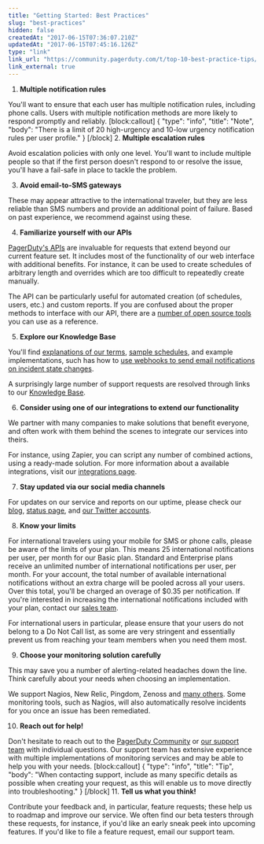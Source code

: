 ```yaml
---
title: "Getting Started: Best Practices"
slug: "best-practices"
hidden: false
createdAt: "2017-06-15T07:36:07.210Z"
updatedAt: "2017-06-15T07:45:16.126Z"
type: "link"
link_url: "https://community.pagerduty.com/t/top-10-best-practice-tips/294"
link_external: true
---
```

1. **Multiple notification rules**

You'll want to ensure that each user has multiple notification rules, including phone calls. Users with multiple notification methods are more likely to respond promptly and reliably.
[block:callout]
{
  "type": "info",
  "title": "Note",
  "body": "There is a limit of 20 high-urgency and 10-low urgency notification rules per user profile."
}
[/block]
2. **Multiple escalation rules**

Avoid escalation policies with only one level. You'll want to include multiple people so that if the first person doesn't respond to or resolve the issue, you'll have a fail-safe in place to tackle the problem.

3. **Avoid email-to-SMS gateways**

These may appear attractive to the international traveler, but they are less reliable than SMS numbers and provide an additional point of failure. Based on past experience, we recommend against using these.

4. **Familiarize yourself with our APIs**

[PagerDuty's APIs](https://developer.pagerduty.com) are invaluable for requests that extend beyond our current feature set. It includes most of the functionality of our web interface with additional benefits. For instance, it can be used to create schedules of arbitrary length and overrides which are too difficult to repeatedly create manually.

The API can be particularly useful for automated creation (of schedules, users, etc.) and custom reports. If you are confused about the proper methods to interface with our API, there are a [number of open source tools](doc:api-based-tools) you can use as a reference.

5. **Explore our Knowledge Base**

You'll find [explanations of our terms](doc:glossary), [sample schedules](doc:schedule-examples), and example implementations, such has how to [use webhooks to send email notifications on incident state changes](/docs/webhooks#section-send-email-notifications-when-incidents-trigger-acknowledge-or-resolve).

A surprisingly large number of support requests are resolved through links to our [Knowledge Base](/).

6. **Consider using one of our integrations to extend our functionality**

We partner with many companies to make solutions that benefit everyone, and often work with them behind the scenes to integrate our services into theirs.

For instance, using Zapier, you can script any number of combined actions, using a ready-made solution. For more information about a available integrations, visit our [integrations page](https://www.pagerduty.com/integrations).

7. **Stay updated via our social media channels**

For updates on our service and reports on our uptime, please check our [blog](https://www.pagerduty.com/blog), [status page](https://status.pagerduty.com), and [our Twitter accounts](/docs/introduction#section--fa-twitter-twitter).

8. **Know your limits**

For international travelers using your mobile for SMS or phone calls, please be aware of the limits of your plan. This means 25 international notifications per user, per month for our Basic plan. Standard and Enterprise plans receive an unlimited number of international notifications per user, per month. For your account, the total number of available international notifications without an extra charge will be pooled across all your users. Over this total, you'll be charged an overage of $0.35 per notification. If you're interested in increasing the international notifications included with your plan, contact our [sales team](mailto:sales@pagerduty.com).

For international users in particular, please ensure that your users do not belong to a Do Not Call list, as some are very stringent and essentially prevent us from reaching your team members when you need them most.

9. **Choose your monitoring solution carefully**

This may save you a number of alerting-related headaches down the line. Think carefully about your needs when choosing an implementation.

We support Nagios, New Relic, Pingdom, Zenoss and [many others](https://www.pagerduty.com/integrations). Some monitoring tools, such as Nagios, will also automatically resolve incidents for you once an issue has been remediated.

10. **Reach out for help!**

Don't hesitate to reach out to the [PagerDuty Community](https://community.pagerduty.com) or [our support team](/docs/introduction#section-getting-help) with individual questions. Our support team has extensive experience with multiple implementations of monitoring services and may be able to help you with your needs.
[block:callout]
{
  "type": "info",
  "title": "Tip",
  "body": "When contacting support, include as many specific details as possible when creating your request, as this will enable us to move directly into troubleshooting."
}
[/block]
11. **Tell us what you think!**

Contribute your feedback and, in particular, feature requests; these help us to roadmap and improve our service. We often find our beta testers through these requests, for instance, if you'd like an early sneak peek into upcoming features. If you'd like to file a feature request, email our support team.